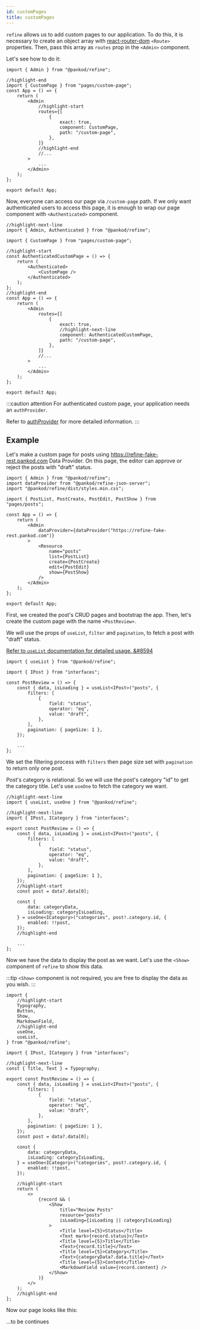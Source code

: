 ```yaml
---
id: customPages
title: customPages
---
```


`refine` allows us to add custom pages to our application. To do this, it is necessary to create an object array with [react-router-dom](#) `<Route>` properties. Then, pass this array as `routes` prop in the `<Admin>` component.

Let's see how to do it:

```tsx title="src/App.tsx"
import { Admin } from "@pankod/refine";

//highlight-end
import { CustomPage } from "pages/custom-page";
const App = () => {
    return (
        <Admin
            //highlight-start
            routes={[
                {
                    exact: true,
                    component: CustomPage,
                    path: "/custom-page",
                },
            ]}
            //highlight-end
            //...
        >
            ...
        </Admin>
    );
};

export default App;
```

Now, everyone can access our page via `/custom-page` path. If we only want authenticated users to access this page, it is enough to wrap our page component with `<Authenticated>` component.

```tsx title="src/App.tsx"
//highlight-next-line
import { Admin, Authenticated } from "@pankod/refine";

import { CustomPage } from "pages/custom-page";

//highlight-start
const AuthenticatedCustomPage = () => {
    return (
        <Authenticated>
            <CustomPage />
        </Authenticated>
    );
};
//highlight-end
const App = () => {
    return (
        <Admin
            routes={[
                {
                    exact: true,
                    //highlight-next-line
                    component: AuthenticatedCustomPage,
                    path: "/custom-page",
                },
            ]}
            //...
        >
            ...
        </Admin>
    );
};

export default App;
```

:::caution attention
For authenticated custom page, your application needs an `authProvider`.

Refer to [authProvider](#) for more detailed information.
:::

## Example

Let's make a custom page for posts using https://refine-fake-rest.pankod.com Data Provider. On this page, the editor can approve or reject the posts with "draft" status.

```tsx title="src/App.tsx"
import { Admin } from "@pankod/refine";
import dataProvider from "@pankod/refine-json-server";
import "@pankod/refine/dist/styles.min.css";

import { PostList, PostCreate, PostEdit, PostShow } from "pages/posts";

const App = () => {
    return (
        <Admin
            dataProvider={dataProvider("https://refine-fake-rest.pankod.com")}
        >
            <Resource
                name="posts"
                list={PostList}
                create={PostCreate}
                edit={PostEdit}
                show={PostShow}
            />
        </Admin>
    );
};

export default App;
```

First, we created the post's CRUD pages and bootstrap the app. Then, let's create the custom page with the name `<PostReview>`.

We will use the props of `useList`, `filter` and `pagination`, to fetch a post with "draft" status.

[Refer to `useList` documentation for detailed usage. &#8594](#)

```tsx title="src/pages/post-review.tsx"
import { useList } from "@pankod/refine";

import { IPost } from "interfaces";

const PostReview = () => {
    const { data, isLoading } = useList<IPost>("posts", {
        filters: [
            {
                field: "status",
                operator: "eq",
                value: "draft",
            },
        ],
        pagination: { pageSize: 1 },
    });

    ...
};
```

We set the filtering process with `filters` then page size set with `pagination` to return only one post.

Post's category is relational. So we will use the post's category "id" to get the category title. Let's use `useOne` to fetch the category we want.

```tsx title="src/pages/post-review.tsx"
//highlight-next-line
import { useList, useOne } from "@pankod/refine";

//highlight-next-line
import { IPost, ICategory } from "interfaces";

export const PostReview = () => {
    const { data, isLoading } = useList<IPost>("posts", {
        filters: [
            {
                field: "status",
                operator: "eq",
                value: "draft",
            },
        ],
        pagination: { pageSize: 1 },
    });
    //highlight-start
    const post = data?.data[0];

    const {
        data: categoryData,
        isLoading: categoryIsLoading,
    } = useOne<ICategory>("categories", post!.category.id, {
        enabled: !!post,
    });
    //highlight-end

    ...
};
```

Now we have the data to display the post as we want. Let's use the `<Show>` component of `refine` to show this data.

:::tip
`<Show>` component is not required, you are free to display the data as you wish.
:::

```tsx title="src/pages/post-review.tsx"
import {
    //highlight-start
    Typography,
    Button,
    Show,
    MarkdownField,
    //highlight-end
    useOne,
    useList,
} from "@pankod/refine";

import { IPost, ICategory } from "interfaces";

//highlight-next-line
const { Title, Text } = Typography;

export const PostReview = () => {
    const { data, isLoading } = useList<IPost>("posts", {
        filters: [
            {
                field: "status",
                operator: "eq",
                value: "draft",
            },
        ],
        pagination: { pageSize: 1 },
    });
    const post = data?.data[0];

    const {
        data: categoryData,
        isLoading: categoryIsLoading,
    } = useOne<ICategory>("categories", post!.category.id, {
        enabled: !!post,
    });

    //highlight-start
    return (
        <>
            {record && (
                <Show
                    title="Review Posts"
                    resource="posts"
                    isLoading={isLoading || categoryIsLoading}
                >
                    <Title level={5}>Status</Title>
                    <Text mark>{record.status}</Text>
                    <Title level={5}>Title</Title>
                    <Text>{record.title}</Text>
                    <Title level={5}>Category</Title>
                    <Text>{categoryData?.data.title}</Text>
                    <Title level={5}>Content</Title>
                    <MarkdownField value={record.content} />
                </Show>
            )}
        </>
    );
    //highlight-end
};
```

Now our page looks like this:

...to be continues
